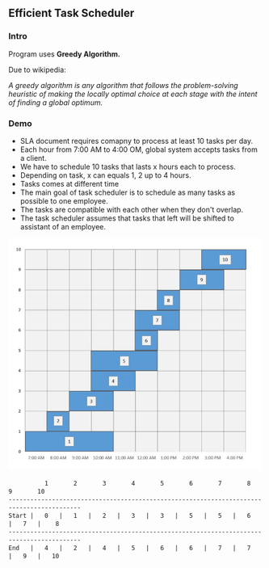 <h2>Efficient Task Scheduler</h2>

<h3>Intro</h3>
<p>Program uses <b>Greedy Algorithm.</b></p>
<p>Due to wikipedia:</p>
<p><i>A greedy algorithm is any algorithm that follows the problem-solving heuristic of making the locally optimal choice at each stage with the intent of finding a global optimum. </i></p>

<h3>Demo</h3>
<ul>
  <li>SLA document requires comapny to process at least 10 tasks per day.</li>
  <li>Each hour from 7:00 AM to 4:00 OM, global system accepts tasks from a client.</li>
  <li>We have to schedule 10 tasks that lasts x hours each to process.</li>
  <li>Depending on task, x can equals 1, 2 up to 4 hours.</li>
  <li>Tasks comes at different time
  <li>The main goal of task scheduler is to schedule as many tasks as possible to one employee.</li>
  <li>The tasks are compatible with each other when they don't overlap.</li>
  <li>The task scheduler assumes that tasks that left will be shifted to assistant of an employee.</li>
</ul>

<img src="images/tasks-time.JPG" width="500" height="460">


              1       2       3       4       5       6       7       8       9       10
    ------------------------------------------------------------------------------------------
    Start |   0   |   1   |   2   |   3   |   3   |   5   |   5   |   6   |   7   |    8       
    ------------------------------------------------------------------------------------------
    End   |   4   |   2   |   4   |   5   |   6   |   6   |   7   |   7   |   9   |   10   
 
